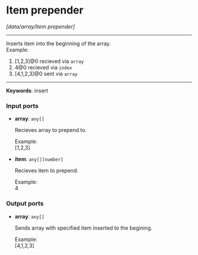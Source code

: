 # Item prepender

_[data/array/Item prepender]_

---

Inserts item into the beginning of the  array.  
Example:   
1. [1,2,3]@0 recieved via `array`   
2.  4@0 recieved via `index`   
3. [4,1,2,3]@0 sent via `array`  
  
  

---

__Keywords__: insert

### Input ports

* __array__: ` any[] `


    Recieves array to prepend to.  
      
    Example:  
    [1,2,3]  


* __item__: ` any[][number] `


    Recieves item to prepend.  
      
    Example:  
    4  

### Output ports

* __array__: ` any[] `


    Sends array with specified item inserted to the begining.  
      
    Example:  
    [4,1,2,3]  

